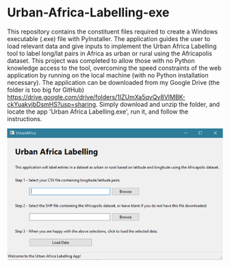 # Urban-Africa-Labelling-exe

This repository contains the constituent files required to create a Windows executable (.exe) file with PyInstaller. The application guides the user to load relevant data and give inputs to implement the Urban Africa Labelling tool to label long/lat pairs in Africa as urban or rural using the Africapolis dataset. This project was completed to allow those with no Python knowledge access to the tool, overcoming the speed constraints of the web application by running on the local machine (with no Python installation necessary). The application can be downloaded from my Google Drive (the folder is too big for GitHub) https://drive.google.com/drive/folders/1IZUmXa5qvQv8VIMBK-ckYuakvjbDsmHS?usp=sharing. Simply download and unzip the folder, and locate the app 'Urban Africa Labelling.exe', run it, and follow the instructions.

![snip](UrbAL-app-snip.PNG)
